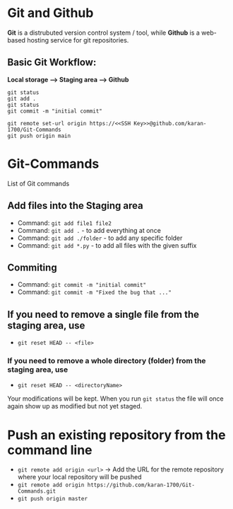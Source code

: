 # Git and Github

**Git** is a distrubuted version control system / tool, while **Github** is a web-based hosting service for git repositories.

## Basic Git Workflow: 
**Local storage -->  Staging area --> Github**
```
git status
git add .
git status
git commit -m "initial commit"

git remote set-url origin https://<<SSH Key>>@github.com/karan-1700/Git-Commands
git push origin main
```

# Git-Commands
List of Git commands

## Add files into the Staging area
- Command: `git add file1 file2`
- Command: `git add .`  - to add everything at once
- Command: `git add ./folder` - to add any specific folder
- Command: `git add *.py`  - to add all files with the given suffix

## Commiting
- Command: `git commit -m "initial commit"`
- Command: `git commit -m "Fixed the bug that ..."`

## If you need to remove a single file from the staging area, use
- `git reset HEAD -- <file>`

### If you need to remove a whole directory (folder) from the staging area, use
- `git reset HEAD -- <directoryName>`

Your modifications will be kept. When you run `git status` the file will once again show up as modified but not yet staged.

# Push an existing repository from the command line
- `git remote add origin <url>`  -> Add the URL for the remote repository where your local repository will be pushed
- `git remote add origin https://github.com/karan-1700/Git-Commands.git`
- `git push origin master`



